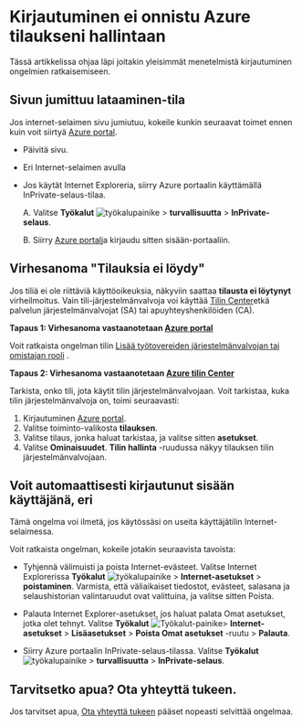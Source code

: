 <properties
    pageTitle="Azure-tilaukseen kirjautuminen ei onnistu | Microsoft Azure"
    description="Tässä artikkelissa käsitellään joitakin yleisten Azure tilauksen kirjautumisongelmien vianmääritys."
    services=""
    documentationCenter=""
    authors="genlin"
    manager="mbaldwin"
    editor=""
    tags="billing"
    />

<tags
    ms.service="billing"
    ms.workload="na"
    ms.tgt_pltfrm="na"
    ms.devlang="na"
    ms.topic="article"
    ms.date="10/25/2016"
    ms.author="genli"/>

# <a name="i-cant-sign-in-to-manage-my-azure-subscription"></a>Kirjautuminen ei onnistu Azure tilaukseni hallintaan

Tässä artikkelissa ohjaa läpi joitakin yleisimmät menetelmistä kirjautuminen ongelmien ratkaisemiseen.

## <a name="page-hangs-in-the-loading-status"></a>Sivun jumittuu lataaminen-tila

Jos internet-selaimen sivu jumiutuu, kokeile kunkin seuraavat toimet ennen kuin voit siirtyä [Azure portal](https://portal.azure.com).

-   Päivitä sivu.
-   Eri Internet-selaimen avulla
-   Jos käytät Internet Exploreria, siirry Azure portaalin käyttämällä InPrivate-selaus-tilaa. 

    A.  Valitse **Työkalut** ![työkalupainike](./media/billing-cannot-login-subscription/Toolsbutton.png) > **turvallisuutta** > **InPrivate-selaus**.

    B.  Siirry [Azure portal](https://portal.azure.com)ja kirjaudu sitten sisään-portaaliin.

## <a name="error-message-no-subscriptions-found"></a>Virhesanoma "Tilauksia ei löydy"

Jos tiliä ei ole riittäviä käyttöoikeuksia, näkyviin saattaa **tilausta ei löytynyt** virheilmoitus. Vain tili-järjestelmänvalvoja voi käyttää [Tilin Center](https://account.windowsazure.com/)etkä palvelun järjestelmänvalvojat (SA) tai apuyhteyshenkilöiden (CA).

**Tapaus 1: Virhesanoma vastaanotetaan [Azure portal](https://portal.azure.com)**

Voit ratkaista ongelman tilin [Lisää työtovereiden järjestelmänvalvojan tai omistajan rooli](billing-add-change-azure-subscription-administrator.md) .

**Tapaus 2: Virhesanoma vastaanotetaan [Azure tilin Center](https://account.windowsazure.com/Subscriptions)**

Tarkista, onko tili, jota käytit tilin järjestelmänvalvojaan. Voit tarkistaa, kuka tilin järjestelmänvalvoja on, toimi seuraavasti:

1.  Kirjautuminen [Azure portal](https://portal.azure.com).
2.  Valitse toiminto-valikosta **tilauksen**.
3.  Valitse tilaus, jonka haluat tarkistaa, ja valitse sitten **asetukset**.
4.  Valitse **Ominaisuudet**. **Tilin hallinta** -ruudussa näkyy tilauksen tilin järjestelmänvalvojaan.

## <a name="you-are-automatically-signed-in-as-a-different-user"></a>Voit automaattisesti kirjautunut sisään käyttäjänä, eri

Tämä ongelma voi ilmetä, jos käytössäsi on useita käyttäjätilin Internet-selaimessa.

Voit ratkaista ongelman, kokeile jotakin seuraavista tavoista:

-   Tyhjennä välimuisti ja poista Internet-evästeet. Valitse Internet Explorerissa **Työkalut** ![työkalupainike](./media/billing-cannot-login-subscription/Toolsbutton.png) > **Internet-asetukset** > **poistaminen**. Varmista, että väliaikaiset tiedostot, evästeet, salasana ja selaushistorian valintaruudut ovat valittuina, ja valitse sitten Poista.

-   Palauta Internet Explorer-asetukset, jos haluat palata Omat asetukset, jotka olet tehnyt. Valitse **Työkalut** ![Työkalut-painike](./media/billing-cannot-login-subscription/Toolsbutton.png)> **Internet-asetukset** > **Lisäasetukset** > **Poista Omat asetukset** -ruutu > **Palauta**.

-   Siirry Azure portaalin InPrivate-selaus-tilassa. Valitse **Työkalut** ![työkalupainike](./media/billing-cannot-login-subscription/Toolsbutton.png) > **turvallisuutta** > **InPrivate-selaus**.

## <a name="need-help-contact-support"></a>Tarvitsetko apua? Ota yhteyttä tukeen. 

Jos tarvitset apua, [Ota yhteyttä tukeen](https://portal.azure.com/?#blade/Microsoft_Azure_Support/HelpAndSupportBlade) pääset nopeasti selvittää ongelmaa. 